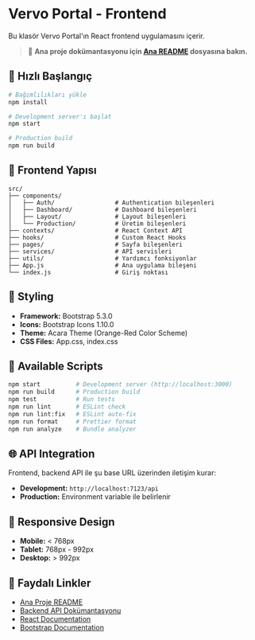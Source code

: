 # Vervo Portal - Frontend

Bu klasör Vervo Portal'ın React frontend uygulamasını içerir.

> 📖 **Ana proje dokümantasyonu için [Ana README](../../README.md) dosyasına bakın.**

## 🚀 Hızlı Başlangıç

```bash
# Bağımlılıkları yükle
npm install

# Development server'ı başlat
npm start

# Production build
npm run build
```

## 📁 Frontend Yapısı

```
src/
├── components/
│   ├── Auth/                 # Authentication bileşenleri
│   ├── Dashboard/            # Dashboard bileşenleri
│   ├── Layout/               # Layout bileşenleri
│   └── Production/           # Üretim bileşenleri
├── contexts/                 # React Context API
├── hooks/                    # Custom React Hooks
├── pages/                    # Sayfa bileşenleri
├── services/                 # API servisleri
├── utils/                    # Yardımcı fonksiyonlar
├── App.js                    # Ana uygulama bileşeni
└── index.js                  # Giriş noktası
```

## 🎨 Styling

- **Framework:** Bootstrap 5.3.0
- **Icons:** Bootstrap Icons 1.10.0
- **Theme:** Acara Theme (Orange-Red Color Scheme)
- **CSS Files:** App.css, index.css

## 🔧 Available Scripts

```bash
npm start          # Development server (http://localhost:3000)
npm run build      # Production build
npm test           # Run tests
npm run lint       # ESLint check
npm run lint:fix   # ESLint auto-fix
npm run format     # Prettier format
npm run analyze    # Bundle analyzer
```

## 🌐 API Integration

Frontend, backend API ile şu base URL üzerinden iletişim kurar:
- **Development:** `http://localhost:7123/api`
- **Production:** Environment variable ile belirlenir

## 📱 Responsive Design

- **Mobile:** < 768px
- **Tablet:** 768px - 992px
- **Desktop:** > 992px

## 🔗 Faydalı Linkler

- [Ana Proje README](../../README.md)
- [Backend API Dokümantasyonu](../backend/API/)
- [React Documentation](https://reactjs.org/)
- [Bootstrap Documentation](https://getbootstrap.com/)